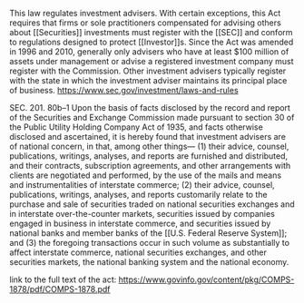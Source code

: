 This law regulates investment advisers. With certain exceptions, this Act requires that firms or sole practitioners compensated for advising others about [[Securities]] investments must register with the [[SEC]] and conform to regulations designed to protect [[Investor]]s. Since the Act was amended in 1996 and 2010, generally only advisers who have at least $100 million of assets under management or advise a registered investment company must register with the Commission. Other investment advisers typically register with the state in which the investment adviser maintains its principal place of business.
https://www.sec.gov/investment/laws-and-rules

SEC. 201. 80b–1 Upon the basis of facts disclosed by the record and report of the Securities and Exchange Commission made pursuant to section 30 of the Public Utility Holding Company Act of 1935, and facts otherwise disclosed and ascertained, it is hereby found that investment advisers are of national concern, in that, among other things—
(1) their advice, counsel, publications, writings, analyses, and reports are furnished and distributed, and their contracts, subscription agreements, and other arrangements with clients are negotiated and performed, by the use of the mails and means and instrumentalities of interstate commerce;
(2) their advice, counsel, publications, writings, analyses, and reports customarily relate to the purchase and sale of securities traded on national securities exchanges and in interstate over-the-counter markets, securities issued by companies engaged in business in interstate commerce, and securities issued by national banks and member banks of the [[U.S. Federal Reserve System]]; and
(3) the foregoing transactions occur in such volume as substantially to affect interstate commerce, national securities exchanges, and other securities markets, the national banking system and the national economy.

link to the full text of the act:
https://www.govinfo.gov/content/pkg/COMPS-1878/pdf/COMPS-1878.pdf